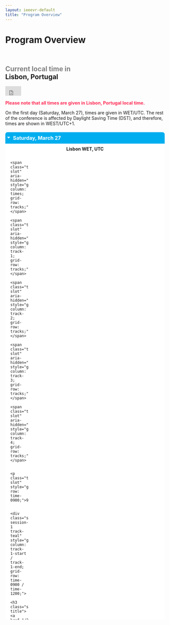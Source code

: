 ```yaml
---
layout: ieeevr-default
title: "Program Overview"
---
```


<style>
    .styled-table {
        border-collapse: collapse;
        margin: 25px 0;
        font-size: 0.9em;
        font-family: sans-serif;
        /*min-width: 400px;*/
        box-shadow: 0 0 20px rgba(0, 0, 0, 0.15);
        display: table;
    }

    .styled-table thead tr {
        background-color: #00aeef;
        color: #ffffff;
        text-align: left;
    }

    .styled-table th,
    .styled-table td {
        padding: 12px 15px;
    }

    .styled-table tbody tr {
        border-bottom: 1px solid #dddddd;
    }

    .styled-table tbody tr:nth-of-type(even) {
        background-color: #f3f3f3;
    }

    .styled-table tbody tr:last-of-type {
        border-bottom: 2px solid #00aeef;
    }

    .styled-table tbody tr.active-row {
        font-weight: bold;
        color: #00aeef;
    }


    /*************************
 * GRID SCHEDULE LAYOUT from there: https://css-tricks.com/building-a-conference-schedule-with-css-grid/
 *************************/
    @media screen and (min-width:700px) {
        .schedule {
            display: grid;
            grid-gap: 1em;
            grid-template-rows:
                [tracks] auto [time-0830] 0.5fr [time-0900] 0.5fr [time-0930] 0.5fr [time-1000] 0.5fr [time-1030] 0.5fr [time-1100] 0.5fr [time-1130] 0.5fr [time-1200] 0.5fr [time-1230] 0.5fr [time-1300] 0.5fr [time-1330] 0.5fr [time-1400] 0.5fr [time-1430] 0.5fr [time-1500] 0.5fr [time-1530] 0.5fr [time-1600] 0.5fr [time-1630] 0.5fr [time-1700] 0.5fr [time-1730] 0.5fr [time-1800] 0.5fr [time-1830] 0.5fr [time-1900] 0.5fr;
            /* Note 1:
      Use 24hr time for gridline names for simplicity

      Note 2: Use "auto" instead of "0.5fr" for a more compact schedule where height of a slot is not proportional to the session length. Implementing a "compact" shortcode attribute might make sense for this!
      Try 0.5fr for more compact equal rows. I don't quite understand how that works :)
      */

            grid-template-columns:
                [times] 4em [track-1-start] 0.5fr [track-1-end track-2-start] 0.5fr [track-2-end track-3-start] 0.5fr [track-3-end];
        }

        .schedule-with-expo {
            display: grid;
            grid-gap: 1em;
            grid-template-rows:
                [tracks] auto [time-0830] 0.5fr [time-0900] 0.5fr [time-0930] 0.5fr [time-1000] 0.5fr [time-1030] 0.5fr [time-1100] 0.5fr [time-1130] 0.5fr [time-1200] 0.5fr [time-1230] 0.5fr [time-1300] 0.5fr [time-1330] 0.5fr [time-1400] 0.5fr [time-1430] 0.5fr [time-1500] 0.5fr [time-1530] 0.5fr [time-1600] 0.5fr [time-1630] 0.5fr [time-1700] 0.5fr [time-1730] 0.5fr [time-1800] 0.5fr [time-1830] 0.5fr [time-1900] 0.5fr;

            grid-template-columns:
                [times] 4em [track-1-start] 0.5fr [track-1-end track-2-start] 0.5fr [track-2-end track-3-start] 0.5fr [track-3-end track-4-start] 0.5fr [track-4-end];
        }
        
        .schedule-sat-27 {
            display: grid;
            grid-gap: 1em;
            grid-template-rows:
                [tracks] auto [time-0900] 5px [time-0930] 5px [time-1000] 5px [time-1030] 5px [time-1100] 5px [time-1130] 5px [time-1200] 5px [time-1230] 5px [time-1300] 5px [time-1330] 5px [time-1400] 5px [time-1430] 5px [time-1500] 5px [time-1530] 5px [time-1600] 5px [time-1630] 5px [time-1700] 5px [time-1730] 5px [time-1800] 5px [time-1830] 5px [time-1900] 5px [time-2000] 5px [time-2100] 5px;

            grid-template-columns:
                [times] 4em [track-1-start] 0.5fr [track-1-end track-2-start] 0.5fr [track-2-end track-3-start] 0.5fr [track-3-end track-4-start] 0.5fr [track-4-end];
        }

        .schedule-sun-28 {
            display: grid;
            grid-gap: 1em;
            grid-template-rows:
                [tracks] auto [time-0900] 5px [time-0930] 5px [time-1000] 5px [time-1030] 5px [time-1100] 5px [time-1130] 5px [time-1200] 5px [time-1230] 5px [time-1300] 5px [time-1330] 5px [time-1400] 5px [time-1430] 5px [time-1500] 5px [time-1530] 5px [time-1600] 5px [time-1630] 5px [time-1700] 5px [time-1730] 5px [time-1800] 5px [time-1830] 5px [time-1900] 5px [time-1930] 5px [time-2000] 5px [time-2030] 5px;

            grid-template-columns:
                [times] 4em [track-1-start] 0.5fr [track-1-end track-2-start] 0.5fr [track-2-end track-3-start] 0.5fr [track-3-end];
        }

        .schedule-fri-2 {
            display: grid;
            grid-gap: 1em;
            grid-template-rows:
                [tracks] auto [time-0900] 5px [time-0930] 5px [time-1000] 5px [time-1030] 5px [time-1100] 5px [time-1130] 5px [time-1200] 5px [time-1230] 5px [time-1300] 5px [time-1330] 5px [time-1400] 5px [time-1430] 5px [time-1500] 5px [time-1530] 10px [time-1600] 5px [time-1630] 5px [time-1700] 5px [time-1730] 5px [time-1800] 5px [time-1830] 5px [time-1900] 5px [time-1930] 5px [time-2000] 5px [time-2030] 5px;

            grid-template-columns:
                [times] 4em [track-1-start] 0.5fr [track-1-end track-2-start] 0.5fr [track-2-end track-3-start] 0.5fr [track-3-end];
        }
    }

    .time-slot {
        grid-column: times;
        text-decoration: none;

    }

    .track-slot {
        display: none;
        /* hidden on small screens and browsers without grid support */
    }

    @supports(display:grid) {
        @media screen and (min-width:700px) {
            .track-slot {
                display: block;
                padding: 10px 5px 5px;
                position: sticky;
                top: 0;
                z-index: 1000;
                background-color: rgba(255, 255, 255, .9);
            }
        }
    }

    /* Small-screen & fallback styles */
    .session {
        margin-bottom: 1em;
    }

    @supports(display:grid) {
        @media screen and (min-width: 700px) {
            .session {
                margin: 0;
            }
        }
    }

    /*************************
 * VISUAL STYLES
 * Design-y stuff ot particularly important to the demo
 ************************
    body {
        padding: 50px;
        max-width: 1100px;
        margin: 0 auto;
        line-height: 1.5;
    }
    */

    .session {
        padding: .5em;
        border-radius: 5px;
        font-size: 12px;
        box-shadow:
            rgba(255, 255, 255, .6) 1px 1px 0,
            rgba(0, 0, 0, .3) 4px 4px 0;
    }

    .session-title,
    .session-time,
    .session-track,
    .session-presenter {
        display: block;
    }

    .session-title,
    .time-slot {
        margin: 0;
        font-size: 1em;
    }

    .session-title a {
        color: #fff;
        text-decoration-style: dotted;

        &:hover {
            font-style: italic;
        }

        &:focus {
            outline: 2px dotted rgba(255, 255, 255, .8);
        }
    }

    .track-slot,
    .time-slot {
        font-weight: bold;
        font-size: .8em;
    }

    .track-1 {
        background-color: #1259B2;
        color: #fff;
    }

    .track-2 {
        background-color: #687f00;
        color: #fff;
    }

    .track-3 {
        background-color: #544D69;
        color: #fff;
    }

    .track-4 {
        background-color: #c35500;
        color: #fff;
    }

    .track-all {
        display: flex;
        justify-content: center;
        align-items: center;
        background: #ccc;
        color: #000;
        box-shadow: none;
    }

    .track-teal {
        background-color: #00aeef;
        color: #fff;
    }

    .track-break {
        background-color: #ddf6ff;
        color: #464646;
    }

    .track-green {
        background-color: rgb(52, 199, 89);
        color: #fff;
    }

    .track-orange {
        background-color: rgb(255, 149, 0);
        color: #fff;
    }

    .track-purple {
        background-color: rgb(175, 82, 222);
        color: #fff;
    }

    .track-event {
        background-color: rgb(90, 200, 250);
        color: #fff;
    }

    .track-panel {
        background-color: rgb(0, 122, 255);
        color: #fff;
    }

    .track-keynote {
        background-color: rgb(255, 45, 85);
        color: #fff;
    }

    .track-3dui {
        /* background-color: rgb(88, 86, 214); */
        background-color: rgb(211, 15, 69);
        color: #fff;
    }

    .text {
        max-width: 750px;
        font-size: 18px;
        margin: 0 auto 50px;
    }

    .meta {
        color: #555;
        font-style: italic;
    }

    .meta a {
        color: #555;
    }

    hr {
        margin: 40px 0;
    }


    /* Collapsible */
    input[type='checkbox'] {
        display: none;
    }

    .wrap-collabsible {
        margin: 1.2rem 0;
    }

    .lbl-toggle {
        display: block;
        font-weight: bold;
        /* font-family: monospace; */
        font-size: 1rem;
        text-align: left;
        padding: 0.5rem;
        color: #ffffff;
        background: #00aeef;
        cursor: pointer;
        border-radius: 7px;
        transition: all 0.25s ease-out;
    }

    .lbl-toggle:hover {
        color: #FFF;
    }

    .lbl-toggle::before {
        content: ' ';
        display: inline-block;
        border-top: 5px solid transparent;
        border-bottom: 5px solid transparent;
        border-left: 5px solid currentColor;
        vertical-align: middle;
        margin-right: .7rem;
        transform: translateY(-2px);
        transition: transform .2s ease-out;
    }

    .toggle:checked+.lbl-toggle::before {
        transform: rotate(90deg) translateX(-3px);
    }

    .collapsible-content {
        max-height: 0px;
        overflow: hidden;
        transition: max-height .25s ease-in-out;
    }

    .toggle:checked+.lbl-toggle+.collapsible-content {
        max-height: 1500px;
    }

    .toggle:checked+.lbl-toggle {
        border-bottom-right-radius: 0;
        border-bottom-left-radius: 0;
    }

    .collapsible-content .content-inner {
        background: white;
        /* rgba(0, 105, 255, .2);*/
        border-bottom: 1px solid rgba(0, 105, 255, .45);
        border-bottom-left-radius: 7px;
        border-bottom-right-radius: 7px;
        padding: .5rem 1rem;
    }

    .collapsible-content p {
        margin-bottom: 0;
    }

</style>


<h1>Program Overview</h1>


<!-- 
<script type="text/javascript"> var css_file=document.createElement("link"); css_file.setAttribute("rel","stylesheet"); css_file.setAttribute("type","text/css"); css_file.setAttribute("href","//s.bookcdn.com//css/cl/bw-cl-ri-pr.css?v=0.0.1"); document.getElementsByTagName("head")[0].appendChild(css_file); </script> <div id="tw_23_1852602607"><div style="width:200px; height:px; margin: 0 auto;"></div></div> <script type="text/javascript"> function setWidgetData_1852602607(data){ if(typeof(data) != 'undefined' && data.results.length > 0) { for(var i = 0; i < data.results.length; ++i) { var objMainBlock = ''; var params = data.results[i]; objMainBlock = document.getElementById('tw_'+params.widget_type+'_'+params.widget_id); if(objMainBlock !== null) objMainBlock.innerHTML = params.html_code; } } } var clock_timer_1852602607 = -1; widgetSrc = "https://widgets.booked.net/time/info?ver=2&domid=209&type=23&id=1852602607&scode=124&city_id=102829&wlangid=1&mode=2&details=0&background=ffffff&border_color=ffffff&color=686868&add_background=ffffff&add_color=333333&head_color=ffffff&border=1&transparent=0"; var widgetUrl = location.href; widgetSrc += '&ref=' + widgetUrl; var wstrackId = "9166811"; if (wstrackId) { widgetSrc += ';wstrackId=' + wstrackId + ';' } var timeBookedScript = document.createElement("script"); timeBookedScript.setAttribute("type", "text/javascript"); timeBookedScript.src = widgetSrc; document.body.appendChild(timeBookedScript); </script>
 clock widget end -->

<div style="text-align:left;padding:1em 0;"> <h2><a style="text-decoration:none;" href="https://www.zeitverschiebung.net/en/city/2267057"><span style="color:gray;">Current local time in</span><br />Lisbon, Portugal</a></h2> <iframe src="https://www.zeitverschiebung.net/clock-widget-iframe-v2?language=en&size=large&timezone=Europe%2FLisbon&show=hour_minute" width="10%" height="30" frameborder="0" seamless></iframe> </div>



<!--
<h3 style="color: rgb(255, 45, 85);">Please note that all times are given in Lisbon, Portugal local time.</h3>
<p>
    On the first day (Saturday, March 27), times are given in WET/UTC.
    The rest of the conference is affected by Daylight Saving Time (DST), and therefore, times are shown in WEST/UTC+1.
</p>
-->
<div class="notice--warning">
    <strong style="color: rgb(255, 45, 85);">Please note that all times are given in Lisbon, Portugal local time.</strong>
    <p>
        On the first day (Saturday, March 27), times are given in WET/UTC.
        The rest of the conference is affected by Daylight Saving Time (DST), and therefore, times are shown in WEST/UTC+1.
    </p>
</div>
<!--
<div class="notice--warning">
    <strong>Note:</strong>
    <p>
        The indications for locations in this program refer to virtual locations in the Virbela platform. Please find more information about and how to use Virbela <a href="/2021/attend/virbela-instructions/">here</a>.
    </p>
</div>
-->
<div>
    <div class="wrap-collabsible"> <input id="collapsible1" class="toggle" type="checkbox" checked> <label for="collapsible1" class="lbl-toggle">Saturday, March 27</label>
        <div class="collapsible-content">
            <div class="content-inner">
                <center><strong>Lisbon WET, UTC</strong></center>
                <div class="schedule-sat-27" aria-labelledby="schedule-heading">

                    <span class="track-slot" aria-hidden="true" style="grid-column: times; grid-row: tracks;"></span>
                    <span class="track-slot" aria-hidden="true" style="grid-column: track-1; grid-row: tracks;"></span>
                    <span class="track-slot" aria-hidden="true" style="grid-column: track-2; grid-row: tracks;"></span>
                    <span class="track-slot" aria-hidden="true" style="grid-column: track-3; grid-row: tracks;"></span>
                    <span class="track-slot" aria-hidden="true" style="grid-column: track-4; grid-row: tracks;"></span>

                    <p class="time-slot" style="grid-row: time-0900;">9:00</p>

                    <div class="session session-1 track-teal" style="grid-column: track-1-start / track-1-end; grid-row: time-0900 / time-1200;">
                        <h3 class="session-title"><a href="/2021/program/tutorials/#T4">Tutorial: Interactive Storytelling for VR</a></h3>
                        <span class="session-time">9:00 - 12:00</span>
                        <span class="session-title"><b style="color: white;">Location:</b> <a href="/2021/attend/virbela-instructions/#map">Auditorium A</a></span>
                    </div>

                    <div class="session session-2 track-green" style="grid-column: track-2-start / track-2-end; grid-row: time-0900 / time-1200;">
                        <h3 class="session-title"><a href="/2021/contribute/workshoppapers/#SIVE">Workshop: Sonic Interactions in Virtual Environments (SIVE) </a></h3>
                        <span class="session-time">9:00 - 12:00</span>
                        <span class="session-title"><b style="color: white;">Location:</b> <a href="/2021/attend/virbela-instructions/#map">Auditorium B</a></span>
                    </div>

                    <p class="time-slot" style="grid-row: time-1000;">10:00</p>
                    <div class="session session-4 track-orange" style="grid-column: track-4-start / track-4-end; grid-row: time-1000 / time-1130;">
                        <h3 class="session-title"><a href="/2021/program/doctoral-consortium/">Doctoral Consortium</a></h3>
                        <span class="session-time">10:00 - 11:45</span>
                    </div>

                    <p class="time-slot" style="grid-row: time-1200;">12:00</p>
                    <div class="session session-4 track-orange" style="grid-column: track-4-start / track-4-end; grid-row: time-1200 / time-1330;">
                        <h3 class="session-title"><a href="/2021/program/doctoral-consortium/">Doctoral Consortium</a></h3>
                        <span class="session-time">12:00 - 13:30</span>
                    </div>
                    

                    <p class="time-slot" style="grid-row: time-1300;">13:00</p>
                    <div class="session session-5 track-teal" style="grid-column: track-1-start / track-1-end; grid-row: time-1300 / time-1600;">
                        <h3 class="session-title"><a href="/2021/program/tutorials/#T1">Tutorial: Web-Based VR Development and Instruction using Babylon.js</a>
                        </h3>
                        <span class="session-time">13:00 - 16:00</span>
                        <span class="session-title"><b style="color: white;">Location:</b> <a href="/2021/attend/virbela-instructions/#map">Auditorium A</a></span>
                    </div>

                    <div class="session session-6 track-green" style="grid-column: track-2-start / track-2-end; grid-row: time-1300 / time-1700;">
                        <h3 class="session-title"><a href="/2021/contribute/workshoppapers/#NIDIT">Workshop: Novel Input Devices and Interaction Techniques (NIDIT)</a></h3>
                        <span class="session-time">13:00 - 17:00</span>
                        <span class="session-title"><b style="color: white;">Location:</b> <a href="/2021/attend/virbela-instructions/#map">Auditorium B</a></span>
                    </div>
                    
                    <p class="time-slot" style="grid-row: time-1400;">14:00</p>
                    <div class="session session-8 track-green" style="grid-column: track-3-start / track-3-end; grid-row: time-1400 / time-2100;">
                        <h3 class="session-title"><a href="/2021/contribute/workshoppapers/#DISCE">Workshop: Distributed Interactive Systems for Collaborative Experiences (DISCE)</a></h3>
                        <span class="session-time">14:00 - 21:00</span>
                        <span class="session-title"><b style="color: white;">Location:</b> <a href="/2021/attend/virbela-instructions/#map">Auditorium C</a></span>
                    </div>

                    <p class="time-slot" style="grid-row: time-1430;">14:15</p>
                    <div class="session session-7 track-orange" style="grid-column: track-4-start / track-4-end; grid-row: time-1430 / time-1630;">
                        <h3 class="session-title"><a href="/2021/program/doctoral-consortium/">Doctoral Consortium</a></h3>
                        <span class="session-time">14:15 - 16:15</span>
                    </div>
                    
                    
                    
                    <p class="time-slot" style="grid-row: time-1600;">16:00</p>
                    <div class="session session-9 track-teal" style="grid-column: track-1-start / track-1-end; grid-row: time-1600 / time-1800;">
                        <h3 class="session-title">
                            <a href="/2021/program/tutorials/#T6S1">Tutorial: Combining the Virtual and the Real, Session 1
                            </a>
                        </h3>
                        <span class="session-time">16:00 - 17:30</span>
                        <span class="session-title"><b style="color: white;">Location:</b> <a href="/2021/attend/virbela-instructions/#map">Auditorium A</a></span>
                    </div>

                    <p class="time-slot" style="grid-row: time-1700;">17:00</p>
                    <div class="session session-10 track-green" style="grid-column: track-2-start / track-2-end; grid-row: time-1700 / time-2100;">
                        <h3 class="session-title"><a href="/2021/contribute/workshoppapers/#VHCIE2021">Workshop: Virtual Humans and Crowds for Immersive Environments (VHCIE 2021)</a></h3>
                        <span class="session-time">17:00 - 21:00</span>
                        <span class="session-title"><b style="color: white;">Location:</b> <a href="/2021/attend/virbela-instructions/#map">Auditorium B</a></span>
                    </div>
                    
                    <p class="time-slot" style="grid-row: time-1730;">17:15</p>
                    <div class="session session-7 track-orange" style="grid-column: track-4-start / track-4-end; grid-row: time-1730 / time-1900;">
                        <h3 class="session-title"><a href="/2021/program/doctoral-consortium/">Doctoral Consortium</a></h3>
                        <span class="session-time">17:15 - 18:05</span>
                    </div>

                    <p class="time-slot" style="grid-row: time-1800;">18:00</p>
                    <div class="session session-9S2 track-teal" style="grid-column: track-1-start / track-1-end; grid-row: time-1800 / time-2100;">
                        <h3 class="session-title">
                            <a href="/2021/program/tutorials/#T6S2">
                                Tutorial: Combining the Virtual and the Real, Session 2
                            </a>
                        </h3>
                        <span class="session-time">18:00 - 21:00</span>
                        <span class="session-title"><b style="color: white;">Location:</b> <a href="/2021/attend/virbela-instructions/#map">Auditorium A</a></span>
                    </div>

                </div>

            </div>
        </div>
    </div>
</div>

<div>
    <div class="wrap-collabsible"> <input id="collapsible2" class="toggle" type="checkbox" checked> <label for="collapsible2" class="lbl-toggle">Sunday, March 28</label>
        <div class="collapsible-content">
            <div class="content-inner">
                <center><strong>Lisbon WEST, UTC+1</strong></center>
                <div class="schedule-sun-28" aria-labelledby="schedule-heading">

                    <span class="track-slot" aria-hidden="true" style="grid-column: times; grid-row: tracks;"></span>
                    <span class="track-slot" aria-hidden="true" style="grid-column: track-1; grid-row: tracks;"></span>
                    <span class="track-slot" aria-hidden="true" style="grid-column: track-2; grid-row: tracks;"></span>
                    <span class="track-slot" aria-hidden="true" style="grid-column: track-3; grid-row: tracks;"></span>

                    <p class="time-slot" style="grid-row: time-0900;">9:00</p>

                    <div class="session session-1 track-green" style="grid-column: track-2-start / track-2-end; grid-row: time-0900 / time-1200;">
                        <h3 class="session-title"><a href="/2021/contribute/workshoppapers/#ANIVAE">Workshop: Animation in Virtual and Augmented Environments (ANIVAE)</a></h3>
                        <span class="session-time">9:00 - 12:00</span>
                        <span class="session-title"><b style="color: white;">Location:</b> <a href="/2021/attend/virbela-instructions/#map">Auditorium B</a></span>
                    </div>

                    <p class="time-slot" style="grid-row: time-1300;">13:00</p>
                    <div class="session session-2 track-teal" style="grid-column: track-1-start / track-1-end; grid-row: time-1300 / time-1600;">
                        <h3 class="session-title"><a href="/2021/program/tutorials/#T2">Tutorial: The Replication Crisis in Empirical Science: Implications for Human Subject Research in MR</a></h3>
                        <span class="session-time">13:00 - 16:00</span>
                        <span class="session-title"><b style="color: white;">Location:</b> <a href="/2021/attend/virbela-instructions/#map">Auditorium A</a></span>
                    </div>
                    <div class="session session-3 track-green" style="grid-column: track-2-start / track-2-end; grid-row: time-1300 / time-1600;">
                        <h3 class="session-title"><a href="/2021/contribute/workshoppapers/#PrXR">Workshop: PrXR: Towards a roadmap for privacy and security research for mixed reality applications</a></h3>
                        <span class="session-time">13:00 - 16:00</span>
                        <span class="session-title"><b style="color: white;">Location:</b> <a href="/2021/attend/virbela-instructions/#map">Auditorium B</a></span>
                    </div>
                    <div class="session session-4 track-green" style="grid-column: track-3-start / track-3-end; grid-row: time-1300 / time-1600;">
                        <h3 class="session-title"><a href="/2021/contribute/workshoppapers/#TrainingXR">Workshop: 3D Content Creation for Simulated Training in eXtended Reality (TrainingXR) - 1</a></h3>
                        <span class="session-time">13:00 - 16:00</span>
                        <span class="session-title"><b style="color: white;">Location:</b> <a href="/2021/attend/virbela-instructions/#map">Auditorium C</a></span>
                    </div>

                    <p class="time-slot" style="grid-row: time-1700;">17:00</p>
                    <div class="session session-5 track-green" style="grid-column: track-1-start / track-1-end; grid-row: time-1700 / time-2100;">
                        <h3 class="session-title"><a href="/2021/contribute/workshoppapers/#SeatedVR">Workshop: Seated Virtual Reality & Embodiment (SeatedVR) </a></h3>
                        <span class="session-time">17:00 - 21:00</span>
                        <span class="session-title"><b style="color: white;">Location:</b> <a href="/2021/attend/virbela-instructions/#map">Auditorium A</a></span>
                    </div>
                    <div class="session session-6 track-green" style="grid-column: track-2-start / track-2-end; grid-row: time-1700 / time-2100;">
                        <h3 class="session-title"><a href="/2021/contribute/workshoppapers/#WISP">Workshop: Workshop on Immersive Sickness Prevention (WISP)</a></h3>
                        <span class="session-time">17:00 - 21:00</span>
                        <span class="session-title"><b style="color: white;">Location:</b> <a href="/2021/attend/virbela-instructions/#map">Auditorium B</a></span>
                    </div>
                    <div class="session session-7 track-green" style="grid-column: track-3-start / track-3-end; grid-row: time-1700 / time-2100;">
                        <h3 class="session-title"><a href="/2021/contribute/workshoppapers/#TrainingXR">Workshop: 3D Content Creation for Simulated Training in eXtended Reality (TrainingXR) - 2</a></h3>
                        <span class="session-time">17:00 - 21:00</span>
                        <span class="session-title"><b style="color: white;">Location:</b> <a href="/2021/attend/virbela-instructions/#map">Auditorium C</a></span>
                    </div>
                </div>

            </div>
        </div>
    </div>
</div>

<div>
    <div class="wrap-collabsible"> <input id="collapsible3" class="toggle" type="checkbox" checked> <label for="collapsible3" class="lbl-toggle">Monday, March 29</label>
        <div class="collapsible-content">
            <div class="content-inner">
                <center><strong>Lisbon WEST, UTC+1</strong></center>
                <div class="schedule-with-expo" aria-labelledby="schedule-heading">

                    <span class="track-slot" aria-hidden="true" style="grid-column: times; grid-row: tracks;"></span>
                    <span class="track-slot" aria-hidden="true" style="grid-column: track-1; grid-row: tracks;"></span>
                    <span class="track-slot" aria-hidden="true" style="grid-column: track-2; grid-row: tracks;"></span>
                    <span class="track-slot" aria-hidden="true" style="grid-column: track-3; grid-row: tracks;"></span>
                    <span class="track-slot" aria-hidden="true" style="grid-column: track-4; grid-row: tracks;"></span>

                    <p class="time-slot" style="grid-row: time-0830; text-decoration: none;">8:30</p>

                    <div class="session session-1 track-teal" style="grid-column: track-1-start / track-4-end; grid-row: time-0830 / time-1000;">
                        <h3 class="session-title"><a href="#">Opening</a></h3>
                        <span class="session-time">8:30 - 10:00</span>
                        <span class="session-title"><b style="color: white;">Location:</b> <a href="/2021/attend/virbela-instructions/#map">Auditorium A</a></span>
                    </div>

                    <p class="time-slot" style="grid-row: time-1000;">10:00</p>

                    <div class="session session-2 track-break" style="grid-column: track-1-start / track-4-end; grid-row: time-1000 / time-1030;">
                        <h3 class="session-title">Break</h3>
                    </div>

                    <p class="time-slot" style="grid-row: time-1030;">10:30</p>

                    <div class="session session-3 track-keynote" style="grid-column: track-1-start / track-4-end; grid-row: time-1030 / time-1130;">
                        <h3 class="session-title"><a href="http://ieeevr.org/2021/program/keynote-speakers/#keynote-mohler" target="_blank">Keynote by Betty Mohler, Self-avatars in Immersive Technology</a></h3>
                        <span class="session-time">10:30 - 11:30</span>
                        <span class="session-title"><b style="color: white;">Location:</b> <a href="/2021/attend/virbela-instructions/#map">Auditorium A</a></span>
                    </div>

                    <p class="time-slot" style="grid-row: time-1130;">11:30</p>

                    <div class="session session-4 track-break" style="grid-column: track-1-start / track-4-end; grid-row: time-1130 / time-1200;">
                        <h3 class="session-title">Break</h3>
                    </div>

                    <p class="time-slot" style="grid-row: time-1200;">12:00</p>

                    <div class="session session-5 track-green" style="grid-column: track-1-start / track-2-end; grid-row: time-1200 / time-1300;">
                        <h3 class="session-title">Papers: <a href="/2021/program/papers/#3.1">Augmented Reality</a></h3>
                        <span class="session-time">12:00 - 13:00</span>
                        <span class="session-title"><b style="color: white;">Location:</b> <a href="/2021/attend/virbela-instructions/#map">Auditorium A</a></span>
                    </div>

                    <div class="session session-6 track-green" style="grid-column: track-3-start / track-4-end; grid-row: time-1200 / time-1300;">
                        <h3 class="session-title">Papers: <a href="/2021/program/papers/#3.2">VR/AR Displays</a></h3>
                        <span class="session-time">12:00 - 13:00</span>
                        <span class="session-title"><b style="color: white;">Location:</b> <a href="/2021/attend/virbela-instructions/#map">Auditorium B</a></span>
                    </div>

                    <p class="time-slot" style="grid-row: time-1300;">13:00</p>
                    <div class="session session-7 track-break" style="grid-column: track-1-start / track-4-end; grid-row: time-1300 / time-1400;">
                        <h3 class="session-title">Lunch</h3>
                    </div>

                    <p class="time-slot" style="grid-row: time-1400;">14:00</p>

                    <div class="session session-8 track-green" style="grid-column: track-1-start / track-2-end; grid-row: time-1400 / time-1500;">
                        <h3 class="session-title">Papers: <a href="/2021/program/papers/#5.1">Emotion and Cognition</a></h3>
                        <span class="session-time">14:00 - 15:00</span>
                        <span class="session-title"><b style="color: white;">Location:</b> <a href="/2021/attend/virbela-instructions/#map">Auditorium A</a></span>
                    </div>

                    <div class="session session-9 track-green" style="grid-column: track-3-start / track-4-end; grid-row: time-1400 / time-1500;">
                        <h3 class="session-title">Papers: <a href="/2021/program/papers/#5.2">Holographic and Inertial Displays</a></h3>
                        <span class="session-time">14:00 - 15:00</span>
                        <span class="session-title"><b style="color: white;">Location:</b> <a href="/2021/attend/virbela-instructions/#map">Auditorium B</a></span>
                    </div>

                    <p class="time-slot" style="grid-row: time-1500;">15:00</p>
                    <div class="session session-10 track-orange" style="grid-column: track-1-start / track-2-end; grid-row: time-1500 / time-1630;">
                        <h3 class="session-title"><a href="/2021/program/posters/">Posters</a> and <a href="/2021/program/demos/">Demos</a></h3>
                        <span class="session-time">15:00 - 16:30</span>
                        <span class="session-title"><b style="color: white;">Location:</b> <a href="/2021/attend/virbela-instructions/#map">Expo Hall A</a></span>
                    </div>

                    <div class="session session-ex track-purple" style="grid-column: track-3-start / track-4-end; grid-row: time-1500 / time-1630;">
                        <h3 id="EX1" class="session-title"><a href="/2021/program/exhibitors/">Exhibition Hours</a></h3>
                        <span class="session-time">15:00 - 16:30</span>
                        <span class="session-title"><b style="color: white;">Location:</b> <a href="/2021/attend/virbela-instructions/#map">Theater</a></span>
                    </div>
                    

                    <p class="time-slot" style="grid-row: time-1630;">16:30</p>

                    <div class="session session-5 track-green" style="grid-column: track-1-start / track-2-end; grid-row: time-1630 / time-1730;">
                        <h3 class="session-title">Papers: <a href="/2021/program/papers/#7.1">Embodiment</a></h3>
                        <span class="session-time">16:30 - 17:30</span>
                        <span class="session-title"><b style="color: white;">Location:</b> <a href="/2021/attend/virbela-instructions/#map">Auditorium A</a></span>
                    </div>

                    <div class="session session-6 track-green" style="grid-column: track-3-start / track-3-end; grid-row: time-1630 / time-1730;">
                        <h3 class="session-title">Papers: <a href="/2021/program/papers/#7.2">Visualization</a></h3>
                        <span class="session-time">16:30 - 17:30</span>
                        <span class="session-title"><b style="color: white;">Location:</b> <a href="/2021/attend/virbela-instructions/#map">Auditorium B</a></span>
                    </div>

                    <div class="session session-ex track-purple" style="grid-column: track-4-start / track-4-end; grid-row: time-1630 / time-1800;">
                        <h3 id="EX1" class="session-title">Expo Session:</h3>
                        <span class="session-time">16:30: <a style="color: white;" href="https://www.youtube.com/watch?v=b_MMypnh_AI">Qualcomm</a></span>
                        <span class="session-time">16:35: <a style="color: white;" href="https://www.youtube.com/watch?v=5xjweXT_N4g">Microsoft</a></span>
                        <span class="session-time">16:40: <a style="color: white;" href="https://www.youtube.com/watch?v=nq0NdCiB3FI">Facebook</a></span>
                        <span class="session-title"><b style="color: white;">Location:</b> <a href="/2021/attend/virbela-instructions/#map">Theater</a></span>
                    </div>
                    
                    <p class="time-slot" style="grid-row: time-1730;">17:30</p>
                    <div class="session session-10 track-teal" style="grid-column: track-1-start / track-2-end; grid-row: time-1730 / time-1930;">
                        <h3 class="session-title">Welcome Reception (including <a href="/2021/awards/vgtc-award-winners/">TVCG Awards</a>)</h3>
                        <span class="session-time">17:30 - 19:00</span>
                        <span class="session-title"><b style="color: white;">Location:</b> <a href="/2021/attend/virbela-instructions/#map">Auditorium A</a></span>
                    </div>

                    <div class="session session-ex track-purple" style="grid-column: track-3-start / track-3-end; grid-row: time-1730 / time-1900;">
                        <h3 id="EW" class="session-title"><a href="/2021/program/exhibitors/">Exhibitors: Welcome Reception</a></h3>
                        <span class="session-time"><a style="color: white;" href="https://www.youtube.com/watch?v=Et-8EIRN_mw&t=4s">Virbela</a></span>
                        <span class="session-time">17:30 - 18:30</span>
                        <span class="session-title"><b style="color: white;">Location:</b> <a href="/2021/attend/virbela-instructions/#map">Auditorium A</a></span>
                    </div>
                    

                </div>

            </div>
        </div>
    </div>
</div>

<div>
    <div class="wrap-collabsible"> <input id="collapsible7" class="toggle" type="checkbox" checked> <label for="collapsible7" class="lbl-toggle">Tuesday, March 30</label>
        <div class="collapsible-content">
            <div class="content-inner">
                <center><strong>Lisbon WEST, UTC+1</strong></center>
                <div class="schedule-with-expo" aria-labelledby="schedule-heading">


                    <span class="track-slot" aria-hidden="true" style="grid-column: times; grid-row: tracks;"></span>
                    <span class="track-slot" aria-hidden="true" style="grid-column: track-1; grid-row: tracks;"></span>
                    <span class="track-slot" aria-hidden="true" style="grid-column: track-2; grid-row: tracks;"></span>
                    <span class="track-slot" aria-hidden="true" style="grid-column: track-3; grid-row: tracks;"></span>
                    <span class="track-slot" aria-hidden="true" style="grid-column: track-4; grid-row: tracks;"></span>

                    <p class="time-slot" style="grid-row: time-0830;">8:30</p>

                    <div class="session session-1 track-green" style="grid-column: track-1-start / track-2-end; grid-row: time-0830 / time-0930;">
                        <h3 class="session-title">Papers: <a href="/2021/program/papers/#1.1">Collaboration</a></h3>
                        <span class="session-time">8:30 - 9:30</span>
                        <span class="session-title"><b style="color: white;">Location:</b> <a href="/2021/attend/virbela-instructions/#map">Auditorium A</a></span>
                    </div>

                    <div class="session session-2 track-green" style="grid-column: track-3-start / track-4-end; grid-row: time-0830 / time-0930;">
                        <h3 class="session-title">Papers: <a href="/2021/program/papers/#1.2">Multimodal Interfaces</a></h3>
                        <span class="session-time">8:30 - 9:30</span>
                        <span class="session-title"><b style="color: white;">Location:</b> <a href="/2021/attend/virbela-instructions/#map">Auditorium B</a></span>
                    </div>

                    <p class="time-slot" style="grid-row: time-0930;">9:30</p>
                    <div class="session session-3 track-orange" style="grid-column: track-1-start / track-2-end; grid-row: time-0930 / time-1100;">
                        <h3 class="session-title"><a href="/2021/program/posters/">Posters</a> and <a href="/2021/program/demos/">Demos</a></h3>
                        <span class="session-time">9:30 - 11:00</span>
                        <span class="session-title"><b style="color: white;">Location:</b> <a href="/2021/attend/virbela-instructions/#map">Expo Hall B</a></span>
                    </div>

                    <div class="session session-ex track-purple" style="grid-column: track-3-start / track-4-end; grid-row: time-0930 / time-1100;">
                        <h3 id="EX2" class="session-title"><a href="/2021/program/exhibitors/">Exhibition Hours</a></h3>
                        <span class="session-time">9:30 - 11:00</span>
                        <span class="session-title"><b style="color: white;">Location:</b> <a href="/2021/attend/virbela-instructions/#map">Theater</a></span>
                    </div>
                    
                    

                    <p class="time-slot" style="grid-row: time-1100;">11:00</p>

                    <div class="session session-4 track-green" style="grid-column: track-1-start / track-2-end; grid-row: time-1100 / time-1200;">
                        <h3 class="session-title">Papers: <a href="/2021/program/papers/#2.1">Security and Drone Teleoperation</a></h3>
                        <span class="session-time">11:00 - 12:00</span>
                        <span class="session-title"><b style="color: white;">Location:</b> <a href="/2021/attend/virbela-instructions/#map">Auditorium A</a></span>
                    </div>

                    <div class="session session-5 track-green" style="grid-column: track-3-start / track-4-end; grid-row: time-1100 / time-1200;">
                        <h3 class="session-title">Papers: <a href="/2021/program/papers/#2.2">Embedded and Surround Videos</a></h3>
                        <span class="session-time">11:00 - 12:00</span>
                        <span class="session-title"><b style="color: white;">Location:</b> <a href="/2021/attend/virbela-instructions/#map">Auditorium B</a></span>
                    </div>

                    <p class="time-slot" style="grid-row: time-1200;">12:00</p>
                    <div class="session session-6 track-break" style="grid-column: track-1-start / track-4-end; grid-row: time-1200 / time-1300;">
                        <h3 class="session-title">Lunch</h3>
                    </div>

                    <p class="time-slot" style="grid-row: time-1300;">13:00</p>

                    <div class="session session-7 track-green" style="grid-column: track-1-start / track-2-end; grid-row: time-1300 / time-1400;">
                        <h3 class="session-title">Papers: <a href="/2021/program/papers/#4.1">Virtual Humans and Agents</a></h3>
                        <span class="session-time">13:00 - 14:00</span>
                        <span class="session-title"><b style="color: white;">Location:</b> <a href="/2021/attend/virbela-instructions/#map">Auditorium A</a></span>
                    </div>

                    <div class="session session-8 track-green" style="grid-column: track-3-start / track-4-end; grid-row: time-1300 / time-1400;">
                        <h3 class="session-title">Papers: <a href="/2021/program/papers/#4.2">Hands, Gestures and Grasping</a></h3>
                        <span class="session-time">13:00 - 14:00</span>
                        <span class="session-title"><b style="color: white;">Location:</b> <a href="/2021/attend/virbela-instructions/#map">Auditorium B</a></span>
                    </div>

                    <p class="time-slot" style="grid-row: time-1400;">14:00</p>

                    <div class="session session-9 track-break" style="grid-column: track-1-start / track-4-end; grid-row: time-1400 / time-1430;">
                        <h3 class="session-title">Break</h3>
                    </div>

                    <p class="time-slot" style="grid-row: time-1430;">14:30</p>

                    <div class="session session-10 track-keynote" style="grid-column: track-1-start / track-4-end; grid-row: time-1430 / time-1530;">
                        <h3 class="session-title">
                            <a href="http://ieeevr.org/2021/program/keynote-speakers/#keynote-oliver" target="_blank">Keynote by Nuria Oliver, Data Science to fight against COVID-19</a>
                        </h3>
                        <span class="session-time">14:30 - 15:30</span>
                        <span class="session-title"><b style="color: white;">Location:</b> <a href="/2021/attend/virbela-instructions/#map">Auditorium A</a></span>
                    </div>

                    <p class="time-slot" style="grid-row: time-1530;">15:30</p>

                    <div class="session session-11 track-break" style="grid-column: track-1-start / track-4-end; grid-row: time-1530 / time-1600;">
                        <h3 class="session-title">Break</h3>
                    </div>

                    <p class="time-slot" style="grid-row: time-1600;">16:00</p>
                    <div class="session session-12 track-event" style="grid-column: track-1-start / track-2-end; grid-row: time-1600 / time-1700;">
                        <h3 class="session-title">BOF/Social</h3>
                        <span class="session-time">16:00 - 17:00</span>
                    </div>
                    
                    <div class="session session-ex track-purple" style="grid-column: track-3-start / track-4-end; grid-row: time-1600 / time-1700;">
                        <h3 id="EX3" class="session-title"><a href="/2021/program/exhibitors/">Exhibition Hours</a></h3>
                        <span class="session-time">16:00 - 17:00</span>
                        <span class="session-title"><b style="color: white;">Location:</b> <a href="/2021/attend/virbela-instructions/#map">Theater</a></span>
                    </div>

                    <p class="time-slot" style="grid-row: time-1700;">17:00</p>

                    <div class="session session-13 track-green" style="grid-column: track-1-start / track-2-end; grid-row: time-1700 / time-1800;">
                        <h3 class="session-title">Papers: <a href="/2021/program/papers/#8.1">Plausibility, Presence and Social VR</a></h3>
                        <span class="session-time">17:00 - 18:00</span>
                        <span class="session-title"><b style="color: white;">Location:</b> <a href="/2021/attend/virbela-instructions/#map">Auditorium A</a></span>
                    </div>

                    <div class="session session-14 track-panel" style="grid-column: track-3-start / track-4-end; grid-row: time-1700 / time-1830;">
                        <h3 class="session-title"><a href="/2021/program/panels/#P1">Panel: Opportunities and Challenges in Harnessing VR Technology for Bias Mitigation</a></h3>
                        <span class="session-time">17:00 - 18:30</span>
                        <span class="session-title"><b style="color: white;">Location:</b> <a href="/2021/attend/virbela-instructions/#map">Auditorium B</a></span>
                    </div>

                    <p class="time-slot" style="grid-row: time-1800;">18:00</p>
                    <div class="session session-15 track-event" style="grid-column: track-1-start / track-2-end; grid-row: time-1800 / time-1900;">
                        <h3 class="session-title">Mixer</h3>
                        <span class="session-time">18:00 - 19:00</span>
                    </div>

                </div>

            </div>
        </div>
    </div>
</div>

<div>
    <div class="wrap-collabsible"> <input id="collapsible4" class="toggle" type="checkbox" checked> <label for="collapsible4" class="lbl-toggle">Wednesday, March 31</label>
        <div class="collapsible-content">
            <div class="content-inner">
                <center><strong>Lisbon WEST, UTC+1</strong></center>
                <div class="schedule-with-expo" aria-labelledby="schedule-heading">


                    <span class="track-slot" aria-hidden="true" style="grid-column: times; grid-row: tracks;"></span>
                    <span class="track-slot" aria-hidden="true" style="grid-column: track-1; grid-row: tracks;"></span>
                    <span class="track-slot" aria-hidden="true" style="grid-column: track-2; grid-row: tracks;"></span>
                    <span class="track-slot" aria-hidden="true" style="grid-column: track-3; grid-row: tracks;"></span>
                    <span class="track-slot" aria-hidden="true" style="grid-column: track-4; grid-row: tracks;"></span>

                    <p class="time-slot" style="grid-row: time-0830;">8:30</p>

                    <div class="session session-1 track-green" style="grid-column: track-1-start / track-2-end; grid-row: time-0830 / time-0930;">
                        <h3 class="session-title">Papers: <a href="/2021/program/papers/#1.3">Accessible VR</a></h3>
                        <span class="session-time">8:30 - 9:30</span>
                        <span class="session-title"><b style="color: white;">Location:</b> <a href="/2021/attend/virbela-instructions/#map">Auditorium A</a></span>
                    </div>

                    <div class="session session-2 track-green" style="grid-column: track-3-start / track-4-end; grid-row: time-0830 / time-0930;">
                        <h3 class="session-title">Papers: <a href="/2021/program/papers/#1.4">Haptics</a></h3>
                        <span class="session-time">8:30 - 9:30</span>
                        <span class="session-title"><b style="color: white;">Location:</b> <a href="/2021/attend/virbela-instructions/#map">Auditorium B</a></span>
                    </div>

                    <p class="time-slot" style="grid-row: time-0930;">09:30</p>
                    <div class="session session-3 track-event" style="grid-column: track-1-start / track-2-end; grid-row: time-0930 / time-1030;">
                        <h3 class="session-title">BOF/Social</h3>
                        <span class="session-time">9:30 - 10:30</span>
                    </div>
                    
                    <div class="session session-ex track-purple" style="grid-column: track-3-start / track-3-end; grid-row: time-0930 / time-1100;">
                        <h3 id="EX4" class="session-title"><a href="/2021/program/exhibitors/">Exhibition Hours</a></h3>
                        <span class="session-time">9:30 - 11:00</span>
                        <span class="session-title"><b style="color: white;">Location:</b> <a href="/2021/attend/virbela-instructions/#map">Theater</a></span>
                    </div>
                    
                    <div class="session session-ex track-purple" style="grid-column: track-4-start / track-4-end; grid-row: time-0930 / time-1030;">
                        <h3 id="EX1" class="session-title">Expo Session:</h3>
                        <span class="session-time">9:30: <a style="color: white;" href="https://youtu.be/17YUBD7V-KQ">HIT Lab NZ</a></span>
                        <span class="session-title"><b style="color: white;">Location:</b> <a href="/2021/attend/virbela-instructions/#map">Theater</a></span>
                    </div>

                    <p class="time-slot" style="grid-row: time-1030;">10:30</p>

                    <div class="session session-4 track-break" style="grid-column: track-1-start / track-2-end; grid-row: time-1030 / time-1100;">
                        <h3 class="session-title">Break</h3>
                    </div>

                    <p class="time-slot" style="grid-row: time-1100;">11:00</p>

                    <div class="session session-5 track-keynote" style="grid-column: track-1-start / track-4-end; grid-row: time-1100 / time-1200;">
                        <h3 class="session-title">Keynote
                            <a href="http://ieeevr.org/2021/program/keynote-speakers/#keynote-steinicke" target="_blank">Keynote by Frank Steinicke, B(l)ending Realities</a>
                        </h3>
                        <span class="session-time">11:00 - 12:00</span>
                        <span class="session-title"><b style="color: white;">Location:</b> <a href="/2021/attend/virbela-instructions/#map">Auditorium A</a></span>
                    </div>

                    <p class="time-slot" style="grid-row: time-1200;">12:00</p>
                    <div class="session session-6 track-break" style="grid-column: track-1-start / track-4-end; grid-row: time-1200 / time-1300;">
                        <h3 class="session-title">Lunch</h3>
                    </div>

                    <p class="time-slot" style="grid-row: time-1300;">13:00</p>

                    <!--
                    <div class="session session-7 track-event" style="grid-column: track-1-start / track-1-end; grid-row: time-1300 / time-1400;">
                        <h3 class="session-title">Mixer</h3>
                        <span class="session-time">13:00 - 14:00</span>
                    </div>
                    -->

                    <div class="session session-8 track-green" style="grid-column: track-1-start / track-4-end; grid-row: time-1300 / time-1400;">
                        <h3 class="session-title">Papers: <a href="/2021/program/papers/#4.3">Redirected Locomotion</a></h3>
                        <span class="session-time">13:00 - 14:00</span>
                        <span class="session-title"><b style="color: white;">Location:</b> <a href="/2021/attend/virbela-instructions/#map">Auditorium A</a></span>
                    </div>

                    <p class="time-slot" style="grid-row: time-1400;">14:00</p>
                    <div class="session session-9 track-orange" style="grid-column: track-1-start / track-2-end; grid-row: time-1400 / time-1530;">
                        <h3 class="session-title"><a href="/2021/program/posters/">Posters</a> and <a href="/2021/program/demos/">Demos</a></h3>
                        <span class="session-time">14:00 - 15:30</span>
                        <span class="session-title"><b style="color: white;">Location:</b> <a href="/2021/attend/virbela-instructions/#map">Expo Hall A and B</a></span>
                    </div>

                    <div class="session session-xxx track-3dui" style="grid-column: track-3-start / track-3-end; grid-row: time-1400 / time-1530;">
                        <h3 class="session-title"><a href="/2021/program/3dui-contest/">3DUI Contest</a></h3>
                        <span class="session-time">14:00 - 15:30</span>
                    </div>

                    <div class="session session-ex track-purple" style="grid-column: track-4-start / track-4-end; grid-row: time-1400 / time-1530;">
                        <h3 id="EX5" class="session-title"><a href="/2021/program/exhibitors/">Exhibition Hours</a></h3>
                        <span class="session-time">14:00 - 15:30</span>
                        <span class="session-title"><b style="color: white;">Location:</b> <a href="/2021/attend/virbela-instructions/#map">Theater</a></span>
                    </div>

                    <p class="time-slot" style="grid-row: time-1530;">15:30</p>

                    <div class="session session-10 track-green" style="grid-column: track-1-start / track-2-end; grid-row: time-1530 / time-1630;">
                        <h3 class="session-title">Papers: <a href="/2021/program/papers/#6.1">Selection and Manipulation</a></h3>
                        <span class="session-time">15:30 - 16:30</span>
                        <span class="session-title"><b style="color: white;">Location:</b> <a href="/2021/attend/virbela-instructions/#map">Auditorium A</a></span>
                    </div>

                    <div class="session session-11 track-panel" style="grid-column: track-3-start / track-4-end; grid-row: time-1530 / time-1700;">
                        <h3 class="session-title"><a href="/2021/program/panels/#P2">Panel: Shaping the Future of XR and Arts</a></h3>
                        <span class="session-time">15:30 - 17:00</span>
                        <span class="session-title"><b style="color: white;">Location:</b> <a href="/2021/attend/virbela-instructions/#map">Auditorium B</a></span>
                    </div>

                    <p class="time-slot" style="grid-row: time-1630;">16:30</p>

                    <div class="session session-12 track-break" style="grid-column: track-1-start / track-2-end; grid-row: time-1630 / time-1700;">
                        <h3 class="session-title">Break</h3>
                    </div>

                    <p class="time-slot" style="grid-row: time-1700;">17:00</p>

                    <div class="session session-13 track-green" style="grid-column: track-1-start / track-2-end; grid-row: time-1700 / time-1800;">
                        <h3 class="session-title">Papers: <a href="/2021/program/papers/#8.2">Training and Learning</a></h3>
                        <span class="session-time">17:00 - 18:00</span>
                        <span class="session-title"><b style="color: white;">Location:</b> <a href="/2021/attend/virbela-instructions/#map">Auditorium A</a></span>
                    </div>

                    <div class="session session-14 track-green" style="grid-column: track-3-start / track-4-end; grid-row: time-1700 / time-1800;">
                        <h3 class="session-title">Papers: <a href="/2021/program/papers/#8.3">Pen-based and Hands-free Interaction</a></h3>
                        <span class="session-time">17:00 - 18:00</span>
                        <span class="session-title"><b style="color: white;">Location:</b> <a href="/2021/attend/virbela-instructions/#map">Auditorium B</a></span>
                    </div>

                    <p class="time-slot" style="grid-row: time-1800;">18:00</p>
                    <div class="session session-15 track-event" style="grid-column: track-1-start / track-4-end; grid-row: time-1800 / time-1900;">
                        <h3 class="session-title">Mixer</h3>
                        <span class="session-time">18:00 - 19:00</span>
                    </div>

                </div>

            </div>
        </div>
    </div>
</div>

<div>
    <div class="wrap-collabsible"> <input id="collapsible5" class="toggle" type="checkbox" checked> <label for="collapsible5" class="lbl-toggle">Thursday, April 1</label>
        <div class="collapsible-content">
            <div class="content-inner">
                <center><strong>Lisbon WEST, UTC+1</strong></center>
                <div class="schedule" aria-labelledby="schedule-heading">


                    <span class="track-slot" aria-hidden="true" style="grid-column: times; grid-row: tracks;"></span>
                    <span class="track-slot" aria-hidden="true" style="grid-column: track-1; grid-row: tracks;"></span>
                    <span class="track-slot" aria-hidden="true" style="grid-column: track-2; grid-row: tracks;"></span>
                    <span class="track-slot" aria-hidden="true" style="grid-column: track-2; grid-row: tracks;"></span>

                    <p class="time-slot" style="grid-row: time-0830;">8:30</p>

                    <div class="session session-1 track-green" style="grid-column: track-1-start / track-1-end; grid-row: time-0830 / time-0930;">
                        <h3 class="session-title">Papers: <a href="/2021/program/papers/#1.5">Locomotion</a></h3>
                        <span class="session-time">8:30 - 9:30</span>
                        <span class="session-title"><b style="color: white;">Location:</b> <a href="/2021/attend/virbela-instructions/#map">Auditorium A</a></span>
                    </div>

                    <div class="session session-2 track-green" style="grid-column: track-2-start / track-3-end; grid-row: time-0830 / time-0930;">
                        <h3 class="session-title">Papers: <a href="/2021/program/papers/#1.6">Rendering and Texture Mapping</a></h3>
                        <span class="session-time">8:30 - 9:30</span>
                        <span class="session-title"><b style="color: white;">Location:</b> <a href="/2021/attend/virbela-instructions/#map">Auditorium B</a></span>
                    </div>

                    <p class="time-slot" style="grid-row: time-0930;">09:30</p>
                    <div class="session session-3 track-event" style="grid-column: track-1-start / track-3-end; grid-row: time-0930 / time-1030;">
                        <h3 class="session-title">BOF/Social</h3>
                        <span class="session-time">9:30 - 10:30</span>
                        <span class="session-title"><b style="color: white;">Location:</b> <a href="/2021/attend/virbela-instructions/#map">Expo Hall A</a></span>
                    </div>

                    <p class="time-slot" style="grid-row: time-1030;">10:30</p>
                    <div class="session session-4 track-orange" style="grid-column: track-1-start / track-2-end; grid-row: time-1030 / time-1200;">
                        <h3 class="session-title"><a href="/2021/program/posters/">Posters</a> and <a href="/2021/program/demos/">Demos</a></h3>
                        <span class="session-time">10:30 - 12:00</span>
                        <span class="session-title"><b style="color: white;">Location:</b> <a href="/2021/attend/virbela-instructions/#map">Expo Hall A and B</a></span>
                    </div>


                    <div class="session session-ex track-purple" style="grid-column: track-3-start / track-3-end; grid-row: time-1030 / time-1200;">
                        <h3 id="EX6" class="session-title"><a href="/2021/program/exhibitors/">Exhibition Hours</a></h3>
                        <span class="session-time">10:30 - 12:00</span>
                        <span class="session-title"><b style="color: white;">Location:</b> <a href="/2021/attend/virbela-instructions/#map">Theater</a></span>
                    </div>


                    <p class="time-slot" style="grid-row: time-1200;">12:00</p>

                    <div class="session session-5 track-green" style="grid-column: track-1-start / track-1-end; grid-row: time-1200 / time-1300;">
                        <h3 class="session-title">Papers: <a href="/2021/program/papers/#3.3">Tracking, Vision and Sound</a></h3>
                        <span class="session-time">12:00 - 13:00</span>
                        <span class="session-title"><b style="color: white;">Location:</b> <a href="/2021/attend/virbela-instructions/#map">Auditorium A</a></span>
                    </div>

                    <div class="session session-5 track-panel" style="grid-column: track-2-start / track-3-end; grid-row: time-1200 / time-1330;">
                        <h3 class="session-title"><a href="/2021/program/panels/#P3">Panel: What makes a virtual human human?</a></h3>
                        <span class="session-time">12:00 - 13:30</span>
                        <span class="session-title"><b style="color: white;">Location:</b> <a href="/2021/attend/virbela-instructions/#map">Auditorium B</a></span>
                    </div>

                    <p class="time-slot" style="grid-row: time-1300;">13:00</p>
                    <div class="session session-7 track-break" style="grid-column: track-1-start / track-1-end; grid-row: time-1300 / time-1400;">
                        <h3 class="session-title">Lunch</h3>
                    </div>

                    <p class="time-slot" style="grid-row: time-1400;">14:00</p>

                    <div class="session session-8 track-green" style="grid-column: track-1-start / track-1-end; grid-row: time-1400 / time-1500;">
                        <h3 class="session-title">Papers: <a href="/2021/program/papers/#5.3">Perception</a></h3>
                        <span class="session-time">14:00 - 15:00</span>
                        <span class="session-title"><b style="color: white;">Location:</b> <a href="/2021/attend/virbela-instructions/#map">Auditorium A</a></span>
                    </div>

                    <div class="session session-9 track-green" style="grid-column: track-2-start / track-3-end; grid-row: time-1400 / time-1500;">
                        <h3 class="session-title">Papers: <a href="/2021/program/papers/#5.4">VR Applications</a></h3>
                        <span class="session-time">14:00 - 15:00</span>
                        <span class="session-title"><b style="color: white;">Location:</b> <a href="/2021/attend/virbela-instructions/#map">Auditorium B</a></span>
                    </div>

                    <p class="time-slot" style="grid-row: time-1500;">15:00</p>

                    <div class="session session-10 track-break" style="grid-column: track-1-start / track-3-end; grid-row: time-1500 / time-1530;">
                        <h3 class="session-title">Break</h3>
                    </div>

                    <p class="time-slot" style="grid-row: time-1530;">15:30</p>

                    <div class="session session-11 track-keynote" style="grid-column: track-1-start / track-3-end; grid-row: time-1530 / time-1630;">
                        <h3 class="session-title">
                            <a href="http://ieeevr.org/2021/program/keynote-speakers/#keynote-feiner" target="_blank">Keynote by Steven Feiner, AR Longa, VR Brevis? Thinking About Our Future</a>
                        </h3>
                        <span class="session-time">15:30 - 16:30</span>
                        <span class="session-title"><b style="color: white;">Location:</b> <a href="/2021/attend/virbela-instructions/#map">Auditorium A</a></span>
                    </div>

                    <p class="time-slot" style="grid-row: time-1630;">16:30</p>

                    <div class="session session-2 track-teal" style="grid-column: track-1-start / track-2-end; grid-row: time-1630 / time-1800;">
                        <h3 class="session-title"><a href="#">Closing</a></h3>
                        <span class="session-time">16:30 - 18:00</span>
                        <span class="session-title"><b style="color: white;">Location:</b> <a href="/2021/attend/virbela-instructions/#map">Auditorium A</a></span>
                    </div>

                    <p class="time-slot" style="grid-row: time-1730;">17:30</p>
                    <div class="session session-ex track-purple" style="grid-column: track-3-start / track-3-end; grid-row: time-1730 / time-1900;">
                        <h3 id="EX7" class="session-title"><a href="/2021/program/exhibitors/">Exhibition Hours</a></h3>
                        <span class="session-time">17:30 - 18:30</span>
                        <span class="session-title"><b style="color: white;">Location:</b> <a href="/2021/attend/virbela-instructions/#map">Theater</a></span>
                    </div>
                </div>
            </div>
        </div>
    </div>
</div>

<div>
    <div class="wrap-collabsible"> <input id="collapsible6" class="toggle" type="checkbox" checked> <label for="collapsible6" class="lbl-toggle">Friday, April 2</label>
        <div class="collapsible-content">
            <div class="content-inner">
                <center><strong>Lisbon WEST, UTC+1</strong></center>
                <div class="schedule-fri-2" aria-labelledby="schedule-heading">


                    <span class="track-slot" aria-hidden="true" style="grid-column: times; grid-row: tracks;"></span>
                    <span class="track-slot" aria-hidden="true" style="grid-column: track-1; grid-row: tracks;"></span>
                    <span class="track-slot" aria-hidden="true" style="grid-column: track-2; grid-row: tracks;"></span>
                    <span class="track-slot" aria-hidden="true" style="grid-column: track-3; grid-row: tracks;"></span>

                    <p class="time-slot" style="grid-row: time-0900;">9:00</p>
                    <div class="session session-1 track-green" style="grid-column: track-2-start / track-2-end; grid-row: time-0900 / time-1200;">
                        <h3 class="session-title"><a href="/2021/contribute/workshoppapers/#WEVR">Workshop: Everyday Virtual Reality (WEVR)</a></h3>
                        <span class="session-time">9:00 - 12:00</span>
                        <span class="session-title"><b style="color: white;">Location:</b> <a href="/2021/attend/virbela-instructions/#map">Auditorium B</a></span>
                    </div>

                    <p class="time-slot" style="grid-row: time-1300;">13:00</p>
                    <div class="session session-ex track-green" style="grid-column: track-3-start / track-3-end; grid-row: time-1300 / time-1600;">
                        <h3 class="session-title"><a href="/2021/contribute/workshoppapers/#EXR">Workshop: Ethics in VR (EXR)</a></h3>
                        <span class="session-time">13:00 - 16:00</span>
                        <span class="session-title"><b style="color: white;">Location:</b> <a href="/2021/attend/virbela-instructions/#map">Auditorium C</a></span>
                    </div>

                    <p class="time-slot" style="grid-row: time-1400;">14:00</p>
                    <div class="session session-2 track-teal" style="grid-column: track-1-start / track-1-end; grid-row: time-1400 / time-1700;">
                        <h3 class="session-title"><a href="/2021/program/tutorials/#T3">Tutorial: bmlTUX – a simple toolkit for building experiments in Unity</a></h3>
                        <span class="session-time">14:00 - 16:30</span>
                        <span class="session-title"><b style="color: white;">Location:</b> <a href="/2021/attend/virbela-instructions/#map">Auditorium A</a></span>
                    </div>
                    <div class="session session-3 track-teal" style="grid-column: track-2-start / track-2-end; grid-row: time-1400 / time-1700;">
                        <h3 class="session-title"><a href="/2021/program/tutorials/#T5">Tutorial: Emotion in Virtual Reality</a></h3>
                        <span class="session-time">14:00 - 16:30</span>
                        <span class="session-title"><b style="color: white;">Location:</b> <a href="/2021/attend/virbela-instructions/#map">Auditorium B</a></span>
                    </div>

                    <p class="time-slot" style="grid-row: time-1600;">16:00</p>
                    <div class="session session-4 track-green" style="grid-column: track-3-start / track-3-end; grid-row: time-1600 / time-2100;">
                        <h3 class="session-title"><a href="/2021/contribute/workshoppapers/#KELVAR">Workshop: K-12+ Embodied Learning through Virtual and Augmented Reality</a></h3>
                        <span class="session-time">16:00 - 21:00</span>
                        <span class="session-title"><b style="color: white;">Location:</b> <a href="/2021/attend/virbela-instructions/#map">Auditorium C</a></span>
                    </div>

                    <p class="time-slot" style="grid-row: time-1700;">17:00</p>
                    <div class="session session-5 track-teal" style="grid-column: track-1-start / track-1-end; grid-row: time-1700 / time-2030;">
                        <h3 class="session-title">
                            <a href="/2021/program/tutorials/#T6S3">
                                Tutorial: Combining the Virtual and the Real, Session 3
                            </a>
                        </h3>
                        <span class="session-time">17:00 - 20:30</span>
                        <span class="session-title"><b style="color: white;">Location:</b> <a href="/2021/attend/virbela-instructions/#map">Auditorium A</a></span>
                    </div>

                    <div class="session session-6 track-green" style="grid-column: track-2-start / track-2-end; grid-row: time-1700 / time-2100;">
                        <h3 class="session-title"><a href="/2021/contribute/workshoppapers/#Finding-a-way-forward-in-VR-locomotion">Workshop: Finding a way forward in VR locomotion</a></h3>
                        <span class="session-time">17:00 - 21:00</span>
                        <span class="session-title"><b style="color: white;">Location:</b> <a href="/2021/attend/virbela-instructions/#map">Auditorium B</a></span>
                    </div>
                </div>

            </div>
        </div>
    </div>
</div>





